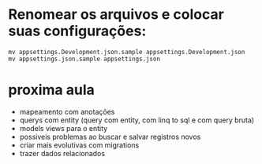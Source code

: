 # Renomear os arquivos e colocar suas configurações:
```shell
mv appsettings.Development.json.sample appsettings.Development.json
mv appsettings.json.sample appsettings.json
```

# proxima aula
- mapeamento com anotações
- querys com entity (query com entity, com linq to sql e com query bruta)
- models views para o entity
- possiveis problemas ao buscar e salvar registros novos
- criar mais evolutivas com migrations
- trazer dados relacionados

